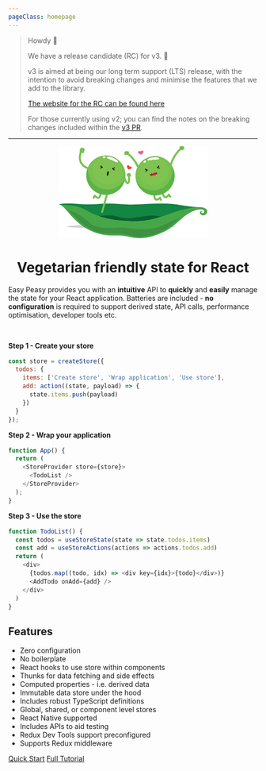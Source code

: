 ```yaml
---
pageClass: homepage
---
```


> Howdy 👋
>
> We have a release candidate (RC) for v3. 🎉
>
> v3 is aimed at being our long term support (LTS) release, with the intention to avoid breaking changes and minimise the features that we add to the library.
>
> [The website for the RC can be found here](https://easy-peasy-v3.now.sh)
>
> For those currently using v2; you can find the notes on the breaking changes included within the [v3 PR](https://github.com/ctrlplusb/easy-peasy/pull/216).

---

<p align="center">
  <img src="./assets/happy-peas.png" width="300" />
</p>
<h1 class="title" align="center">Vegetarian friendly state for React</h1>

Easy Peasy provides you with an <strong>intuitive</strong> API to <strong>quickly</strong> and <strong>easily</strong> manage the state for your React application. Batteries are included - <strong>no configuration</strong> is required to support derived state, API calls, performance optimisation, developer tools etc.

<p>&nbsp;</p>

**Step 1 - Create your store**

```javascript
const store = createStore({
  todos: {
    items: ['Create store', 'Wrap application', 'Use store'],
    add: action((state, payload) => {
      state.items.push(payload)
    })
  }
});
```

**Step 2 - Wrap your application**

```javascript
function App() {
  return (
    <StoreProvider store={store}>
      <TodoList />
    </StoreProvider>
  );
}
```

**Step 3 - Use the store**

```javascript
function TodoList() {
  const todos = useStoreState(state => state.todos.items)
  const add = useStoreActions(actions => actions.todos.add)
  return (
    <div>
      {todos.map((todo, idx) => <div key={idx}>{todo}</div>)}
      <AddTodo onAdd={add} />
    </div>
  )
}
```

## Features

  - Zero configuration
  - No boilerplate
  - React hooks to use store within components
  - Thunks for data fetching and side effects
  - Computed properties - i.e. derived data
  - Immutable data store under the hood
  - Includes robust TypeScript definitions
  - Global, shared, or component level stores
  - React Native supported
  - Includes APIs to aid testing
  - Redux Dev Tools support preconfigured
  - Supports Redux middleware

<p class="action">
  <a href="/docs/introduction/quick-start" class="action-button">Quick Start</a>
  <a href="/docs/tutorial/" class="action-button">Full Tutorial</a>
</p>
